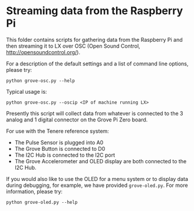 # Streaming data from the Raspberry Pi

This folder contains scripts for gathering data from the Raspberry Pi and then streaming it to LX over OSC (Open Sound Control, http://opensoundcontrol.org/).


For a description of the default settings and a list of command line options, please try:
```
python grove-osc.py --help
```

Typical usage is:
```
python grove-osc.py --oscip <IP of machine running LX>
```

Presently this script will collect data from whatever is connected to the 3 analog and 1 digital connector on the Grove Pi Zero board. 

For use with the Tenere reference system:
* The Pulse Sensor is plugged into A0
* The Grove Button is connected to D0
* The I2C Hub is connected to the I2C port
* The Grove Accelerometer and OLED display are both connected to the I2C Hub.


If you would also like to use the OLED for a menu system or to display data during debugging, for example, we have provided `grove-oled.py`.  For more information, please try:
```
python grove-oled.py --help
```

